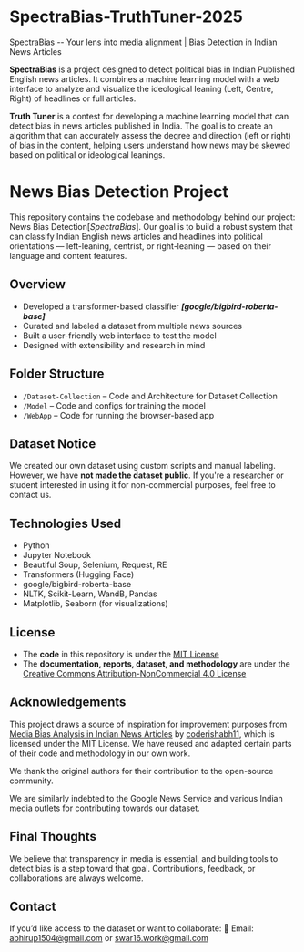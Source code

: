 # SpectraBias-TruthTuner-2025
SpectraBias -- Your lens into media alignment | Bias Detection in Indian News Articles

**SpectraBias** is a project designed to detect political bias in Indian Published English news articles. It combines a machine learning model with a web interface to analyze and visualize the ideological leaning (Left, Centre, Right) of headlines or full articles.

**Truth Tuner** is a contest for developing a machine learning model that can detect bias in news articles published in India. The goal is to create an algorithm that can accurately assess the degree and direction (left or right) of bias in the content, helping users understand how news may be skewed based on political or ideological leanings.

# News Bias Detection Project
This repository contains the codebase and methodology behind our project: News Bias Detection[_SpectraBias_]. Our goal is to build a robust system that can classify Indian English news articles and headlines into political orientations — left-leaning, centrist, or right-leaning — based on their language and content features.

## Overview

- Developed a transformer-based classifier **_[google/bigbird-roberta-base]_**
- Curated and labeled a dataset from multiple news sources
- Built a user-friendly web interface to test the model
- Designed with extensibility and research in mind

## Folder Structure

- `/Dataset-Collection` – Code and Architecture for Dataset Collection
- `/Model` – Code and configs for training the model
- `/WebApp` – Code for running the browser-based app

## Dataset Notice

We created our own dataset using custom scripts and manual labeling. However, we have **not made the dataset public**. If you're a researcher or student interested in using it for non-commercial purposes, feel free to contact us.

## Technologies Used
- Python
- Jupyter Notebook
- Beautiful Soup, Selenium, Request, RE
- Transformers (Hugging Face)
- google/bigbird-roberta-base
- NLTK, Scikit-Learn, WandB, Pandas
- Matplotlib, Seaborn (for visualizations)

## License

- The **code** in this repository is under the [MIT License](./LICENSE)
- The **documentation, reports, dataset, and methodology** are under the [Creative Commons Attribution-NonCommercial 4.0 License](./CC_LICENSE.txt)


## Acknowledgements

This project draws a source of inspiration for improvement purposes from [Media Bias Analysis in Indian News Articles](https://github.com/coderishabh11/Media-Bias-Analysis-in-Indian-News-Articles) by [coderishabh11](https://github.com/coderishabh11), which is licensed under the MIT License. We have reused and adapted certain parts of their code and methodology in our own work.

We thank the original authors for their contribution to the open-source community.

We are similarly indebted to the Google News Service and various Indian media outlets for contributing towards our dataset.


## Final Thoughts

We believe that transparency in media is essential, and building tools to detect bias is a step toward that goal. Contributions, feedback, or collaborations are always welcome.


## Contact

If you’d like access to the dataset or want to collaborate:
📧 Email: abhirup1504@gmail.com or swar16.work@gmail.com

